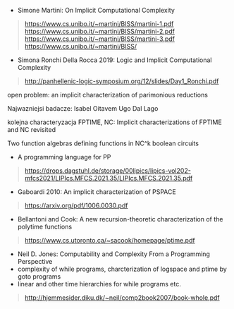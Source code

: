 - Simone Martini: On Implicit Computational Complexity
> https://www.cs.unibo.it/~martini/BISS/martini-1.pdf  
> https://www.cs.unibo.it/~martini/BISS/martini-2.pdf  
> https://www.cs.unibo.it/~martini/BISS/martini-3.pdf  
> https://www.cs.unibo.it/~martini/BISS/  

- Simona Ronchi Della Rocca 2019: Logic and Implicit Computational Complexity
> http://panhellenic-logic-symposium.org/12/slides/Day1_Ronchi.pdf  


open problem: an implicit characterization of parimonious reductions

Najwazniejsi badacze:
Isabel Oitavem
Ugo Dal Lago

kolejna characteryzacja FPTIME, NC:
Implicit characterizations of FPTIME and NC revisited

Two function algebras defining functions in NC^k
 boolean circuits


- A programming language for PP
> https://drops.dagstuhl.de/storage/00lipics/lipics-vol202-mfcs2021/LIPIcs.MFCS.2021.35/LIPIcs.MFCS.2021.35.pdf

- Gaboardi 2010: An implicit characterization of PSPACE
> https://arxiv.org/pdf/1006.0030.pdf

- Bellantoni and Cook: A new recursion-theoretic characterization of the polytime functions
> https://www.cs.utoronto.ca/~sacook/homepage/ptime.pdf

- Neil D. Jones: Computability and Complexity From a Programming Perspective
- complexity of while programs, charcterization of logspace and ptime by goto programs
- linear and other time hierarchies for while programs etc.
> http://hjemmesider.diku.dk/~neil/comp2book2007/book-whole.pdf

